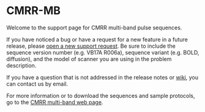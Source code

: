 CMRR-MB
=======

Welcome to the support page for CMRR multi-band pulse sequences.

If you have noticed a bug or have a request for a new feature in a future release, please [open a new support request](https://github.com/eauerbach/CMRR-MB/issues). Be sure to include the sequence version number (e.g. VB17A R006a), sequence variant (e.g. BOLD, diffusion), and the model of scanner you are using in the problem description.

If you have a question that is not addressed in the release notes or [wiki](https://github.com/eauerbach/CMRR-MB/wiki), you can contact us by email.

For more information or to download the sequences and sample protocols, go to the [CMRR multi-band web page](http://www.cmrr.umn.edu/multiband).
